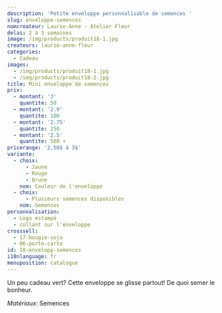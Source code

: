 ```yaml
---
description: 'Petite enveloppe personnalisable de semences '
slug: enveloppe-semences
nomcreateur: Laurie-Anne - Atelier Fleur
delai: 2 à 3 semaines
image: /img/products/produit18-1.jpg
createurs: laurie-anne-fleur
categories:
  - Cadeau
images:
  - /img/products/produit18-1.jpg
  - /img/products/produit18-2.jpg
title: Mini enveloppe de semences
prix:
  - montant: '3'
    quantite: 50
  - montant: '2.9'
    quantite: 100
  - montant: '2.75'
    quantite: 250
  - montant: '2.5'
    quantite: 500 +
pricerange: '2,50$ à 3$'
variante:
  - choix:
      - Jaune
      - Rouge
      - Brune
    nom: Couleur de l'enveloppe
  - choix:
      - Plusieurs semences disponibles
    nom: Semences
personnalisation:
  - Logo estampé
  - collant sur l'enveloppe
crosssell:
  - 17-bougie-soja
  - 06-porte-carte
id: 18-envelopp-semences
i18nlanguage: fr
menuposition: catalogue
---
```

Un peu cadeau vert? Cette enveloppe se glisse partout! De quoi semer le bonheur.

_Matériaux_: Semences


